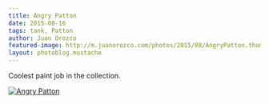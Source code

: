 ```yaml
---
title: Angry Patton
date: 2015-08-16
tags: tank, Patton
author: Juan Orozco
featured-image: http://m.juanorozco.com/photos/2015/08/AngryPatton.thumbnail.jpg
layout: photoblog.mustache
---
```


Coolest paint job in the collection.

<!-- more -->

[![Angry Patton](http://m.juanorozco.com/photos/2015/08/AngryPatton.medium.jpg)](http://m.juanorozco.com/photos/2015/08/AngryPatton.large.jpg)
